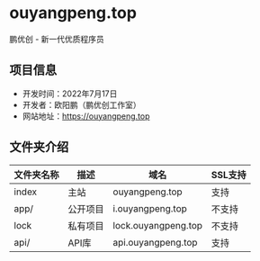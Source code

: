 # ouyangpeng.top

鹏优创 - 新一代优质程序员

## 项目信息

- 开发时间：2022年7月17日
- 开发者：欧阳鹏（鹏优创工作室）
- 网站地址：https://ouyangpeng.top

## 文件夹介绍

| 文件夹名称 | 描述     | 域名                | SSL支持 |
| ---------- | -------- | ------------------- | ------- |
| index      | 主站     | ouyangpeng.top      | 支持    |
| app/       | 公开项目 | i.ouyangpeng.top    | 不支持  |
| lock       | 私有项目 | lock.ouyangpeng.top | 不支持  |
| api/       | API库    | api.ouyangpeng.top  | 支持    |
